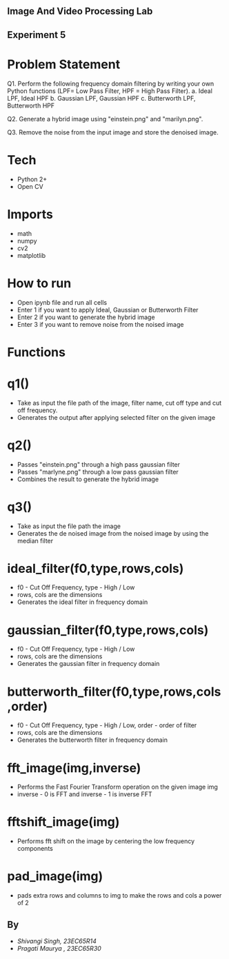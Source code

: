 
## Image And Video Processing Lab
## Experiment 5


# Problem Statement 

Q1. Perform the following frequency domain filtering by writing your own Python functions (LPF= Low Pass Filter, HPF = High Pass Filter).
a. Ideal LPF, Ideal HPF
b. Gaussian LPF, Gaussian HPF
c. Butterworth LPF, Butterworth HPF

Q2. Generate a hybrid image using "einstein.png" and "marilyn.png".

Q3. Remove the noise from the input image and store the denoised image.

# Tech

- Python 2+
- Open CV 

# Imports
- math
- numpy
- cv2
- matplotlib

# How to run

- Open ipynb file and run all cells
- Enter 1 if you want to apply Ideal, Gaussian or Butterworth Filter
- Enter 2 if you want to generate the hybrid image
- Enter 3 if you want to remove noise from the noised image

# Functions

# q1()
- Take as input the file path of the image, filter name, cut off type and cut off frequency.
- Generates the output after applying selected filter on the given image

# q2()
- Passes "einstein.png" through a high pass gaussian filter
- Passes "marlyne.png" through a low pass gaussian filter
- Combines the result to generate the hybrid image

# q3()
- Take as input the file path the image
- Generates the de noised image from the noised image by using the median filter

# ideal_filter(f0,type,rows,cols)
- f0 - Cut Off Frequency, type - High / Low
- rows, cols are the dimensions
- Generates the ideal filter in frequency domain

# gaussian_filter(f0,type,rows,cols)
- f0 - Cut Off Frequency, type - High / Low
- rows, cols are the dimensions
- Generates the gaussian filter in frequency domain

# butterworth_filter(f0,type,rows,cols,order)
- f0 - Cut Off Frequency, type - High / Low, order - order of filter
- rows, cols are the dimensions
- Generates the butterworth filter in frequency domain

# fft_image(img,inverse)
- Performs the Fast Fourier Transform operation on the given image img
- inverse - 0 is FFT and inverse - 1 is inverse FFT

# fftshift_image(img) 
- Performs fft shift on the image by centering the low frequency components

# pad_image(img)
- pads extra rows and columns to img to make the rows and cols a power of 2


## By
- _Shivangi Singh, 23EC65R14_
- _Pragati Maurya , 23EC65R30_
